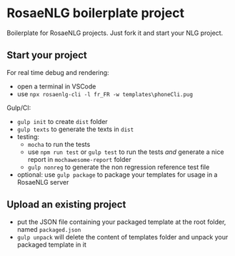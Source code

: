 # RosaeNLG boilerplate project

Boilerplate for RosaeNLG projects.
Just fork it and start your NLG project.


## Start your project

For real time debug and rendering:

- open a terminal in VSCode
- use `npx rosaenlg-cli -l fr_FR -w templates\phoneCli.pug`


Gulp/CI:

- `gulp init` to create `dist` folder
- `gulp texts` to generate the texts in `dist`
- testing:
  - `mocha` to run the tests
  - use `npm run test` or `gulp test` to run the tests _and_ generate a nice report in `mochawesome-report` folder
  - `gulp nonreg` to generate the non regression reference test file
- optional: use `gulp package` to package your templates for usage in a RosaeNLG server


## Upload an existing project

- put the JSON file containing your packaged template at the root folder, named `packaged.json`
- `gulp unpack` will delete the content of templates folder and unpack your packaged template in it
